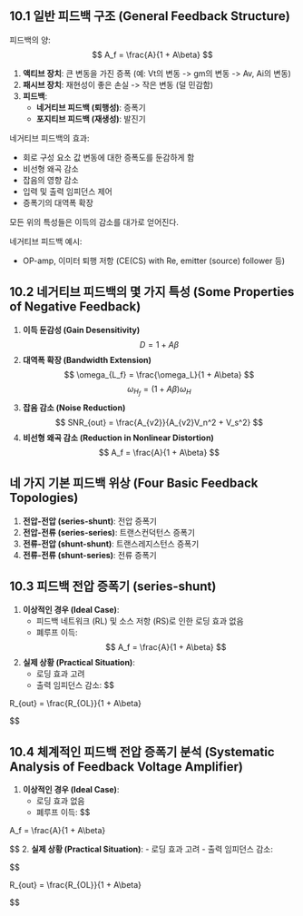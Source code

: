 

## 10.1 일반 피드백 구조 (General Feedback Structure)
피드백의 양:
$$
A_f = \frac{A}{1 + A\beta}
$$

1. **액티브 장치**: 큰 변동을 가진 증폭 (예: Vt의 변동 -> gm의 변동 -> Av, Ai의 변동)
2. **패시브 장치**: 재현성이 좋은 손실 -> 작은 변동 (덜 민감함)
3. **피드백**:
   - **네거티브 피드백 (퇴행성)**: 증폭기
   - **포지티브 피드백 (재생성)**: 발진기

네거티브 피드백의 효과:
- 회로 구성 요소 값 변동에 대한 증폭도를 둔감하게 함
- 비선형 왜곡 감소
- 잡음의 영향 감소
- 입력 및 출력 임피던스 제어
- 증폭기의 대역폭 확장

모든 위의 특성들은 이득의 감소를 대가로 얻어진다.

네거티브 피드백 예시:
- OP-amp, 이미터 퇴행 저항 (CE(CS) with Re, emitter (source) follower 등)

## 10.2 네거티브 피드백의 몇 가지 특성 (Some Properties of Negative Feedback)

1. **이득 둔감성 (Gain Desensitivity)**
$$
   D = 1 + A\beta
   $$
2. **대역폭 확장 (Bandwidth Extension)**
$$
   \omega_{L_f} = \frac{\omega_L}{1 + A\beta}
   $$
$$
   \omega_{H_f} = (1 + A\beta)\omega_H
   $$
3. **잡음 감소 (Noise Reduction)**
$$
   SNR_{out} = \frac{A_{v2}}{A_{v2}V_n^2 + V_s^2}
   $$
4. **비선형 왜곡 감소 (Reduction in Nonlinear Distortion)**
$$
   A_f = \frac{A}{1 + A\beta}
   $$
## 네 가지 기본 피드백 위상 (Four Basic Feedback Topologies)

1. **전압-전압 (series-shunt)**: 전압 증폭기
2. **전압-전류 (series-series)**: 트랜스컨덕턴스 증폭기
3. **전류-전압 (shunt-shunt)**: 트랜스레지스턴스 증폭기
4. **전류-전류 (shunt-series)**: 전류 증폭기
## 10.3 피드백 전압 증폭기 (series-shunt)

1. **이상적인 경우 (Ideal Case)**:
	- 피드백 네트워크 (RL) 및 소스 저항 (RS)로 인한 로딩 효과 없음
	- 폐루프 이득:
$$
A_f = \frac{A}{1 + A\beta}
$$
2. **실제 상황 (Practical Situation)**:
	- 로딩 효과 고려
	- 출력 임피던스 감소:
$$

R_{out} = \frac{R_{OL}}{1 + A\beta}

$$

## 10.4 체계적인 피드백 전압 증폭기 분석 (Systematic Analysis of Feedback Voltage Amplifier)

1. **이상적인 경우 (Ideal Case)**:
	- 로딩 효과 없음
	- 폐루프 이득:
$$

A_f = \frac{A}{1 + A\beta}

$$
2. **실제 상황 (Practical Situation)**:
	- 로딩 효과 고려
	- 출력 임피던스 감소:

$$

R_{out} = \frac{R_{OL}}{1 + A\beta}

$$